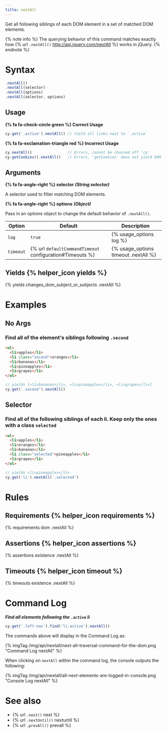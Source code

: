 ```yaml
---
title: nextAll
---
```


Get all following siblings of each DOM element in a set of matched DOM elements.

{% note info %}
The querying behavior of this command matches exactly how {% url `.nextAll()` http://api.jquery.com/nextAll %} works in jQuery.
{% endnote %}

# Syntax

```javascript
.nextAll()
.nextAll(selector)
.nextAll(options)
.nextAll(selector, options)
```

## Usage

**{% fa fa-check-circle green %} Correct Usage**

```javascript
cy.get('.active').nextAll() // Yield all links next to `.active`
```

**{% fa fa-exclamation-triangle red %} Incorrect Usage**

```javascript
cy.nextAll()                // Errors, cannot be chained off 'cy'
cy.getCookies().nextAll()   // Errors, 'getCookies' does not yield DOM element
```

## Arguments

**{% fa fa-angle-right %} selector**  ***(String selector)***

A selector used to filter matching DOM elements.

**{% fa fa-angle-right %} options**  ***(Object)***

Pass in an options object to change the default behavior of `.nextAll()`.

Option | Default | Description
--- | --- | ---
`log` | `true` | {% usage_options log %}
`timeout` | {% url `defaultCommandTimeout` configuration#Timeouts %} | {% usage_options timeout .nextAll %}

## Yields {% helper_icon yields %}

{% yields changes_dom_subject_or_subjects .nextAll %}

# Examples

## No Args

### Find all of the element's siblings following `.second`

```html
<ul>
  <li>apples</li>
  <li class="second">oranges</li>
  <li>bananas</li>
  <li>pineapples</li>
  <li>grapes</li>
</ul>
```

```javascript
// yields [<li>bananas</li>, <li>pineapples</li>, <li>grapes</li>]
cy.get('.second').nextAll()
```

## Selector

### Find all of the following siblings of each li. Keep only the ones with a class `selected`

```html
<ul>
  <li>apples</li>
  <li>oranges</li>
  <li>bananas</li>
  <li class="selected">pineapples</li>
  <li>grapes</li>
</ul>
```

```javascript
// yields <li>pineapples</li>
cy.get('li').nextAll('.selected')
```

# Rules

## Requirements {% helper_icon requirements %}

{% requirements dom .nextAll %}

## Assertions {% helper_icon assertions %}

{% assertions existence .nextAll %}

## Timeouts {% helper_icon timeout %}

{% timeouts existence .nextAll %}

# Command Log

***Find all elements following the `.active` li***

```javascript
cy.get('.left-nav').find('li.active').nextAll()
```

The commands above will display in the Command Log as:

{% imgTag /img/api/nextall/next-all-traversal-command-for-the-dom.png "Command Log nextAll" %}

When clicking on `nextAll` within the command log, the console outputs the following:

{% imgTag /img/api/nextall/all-next-elements-are-logged-in-console.png "Console Log nextAll" %}

# See also

- {% url `.next()` next %}
- {% url `.nextUntil()` nextuntil %}
- {% url `.prevAll()` prevall %}
